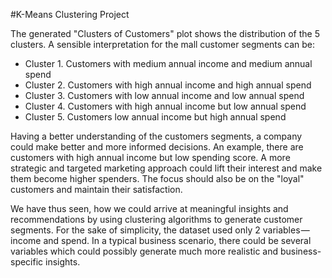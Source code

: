 #K-Means Clustering Project

The generated "Clusters of Customers" plot shows the distribution of the 5 clusters. A sensible interpretation for the mall customer segments can be:

- Cluster 1. Customers with medium annual income and medium annual spend
- Cluster 2. Customers with high annual income and high annual spend
- Cluster 3. Customers with low annual income and low annual spend
- Cluster 4. Customers with high annual income but low annual spend
- Cluster 5. Customers low annual income but high annual spend

Having a better understanding of the customers segments, a company could make better and more informed decisions. An example, there are customers with high annual income but low spending score. A more strategic and targeted marketing approach could lift their interest and make them become higher spenders. The focus should also be on the "loyal" customers and maintain their satisfaction.

We have thus seen, how we could arrive at meaningful insights and recommendations by using clustering algorithms to generate customer segments. For the sake of simplicity, the dataset used only 2 variables — income and spend. In a typical business scenario, there could be several variables which could possibly generate much more realistic and business-specific insights.
